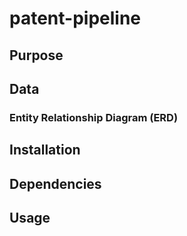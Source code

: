 # patent-pipeline
## Purpose
## Data
### Entity Relationship Diagram (ERD)
## Installation
## Dependencies
## Usage

